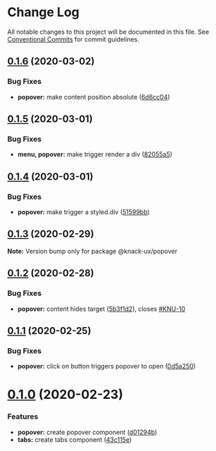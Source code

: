 # Change Log

All notable changes to this project will be documented in this file.
See [Conventional Commits](https://conventionalcommits.org) for commit guidelines.

## [0.1.6](https://github.com/knack-ux/knack-ux/compare/@knack-ux/popover@0.1.5...@knack-ux/popover@0.1.6) (2020-03-02)


### Bug Fixes

* **popover:** make content position absolute ([6d6cc04](https://github.com/knack-ux/knack-ux/commit/6d6cc04336ac035cdb6d49b78b93bb8a847762f5))





## [0.1.5](https://github.com/knack-ux/knack-ux/compare/@knack-ux/popover@0.1.4...@knack-ux/popover@0.1.5) (2020-03-01)


### Bug Fixes

* **menu, popover:** make trigger render a div ([82055a5](https://github.com/knack-ux/knack-ux/commit/82055a5c16abc54bfb3a215ec202c3740eeff9d1))





## [0.1.4](https://github.com/knack-ux/knack-ux/compare/@knack-ux/popover@0.1.3...@knack-ux/popover@0.1.4) (2020-03-01)


### Bug Fixes

* **popover:** make trigger a styled.div ([51599bb](https://github.com/knack-ux/knack-ux/commit/51599bbb3aa587af09b01b16be1a3854f4db8349))





## [0.1.3](https://github.com/knack-ux/knack-ux/compare/@knack-ux/popover@0.1.2...@knack-ux/popover@0.1.3) (2020-02-29)

**Note:** Version bump only for package @knack-ux/popover





## [0.1.2](https://github.com/knack-ux/knack-ux/compare/@knack-ux/popover@0.1.1...@knack-ux/popover@0.1.2) (2020-02-28)


### Bug Fixes

* **popover:** content hides target ([5b3f1d2](https://github.com/knack-ux/knack-ux/commit/5b3f1d219482dc2df80bf1a8526a7bcb601cc81f)), closes [#KNU-10](https://github.com/knack-ux/knack-ux/issues/KNU-10)





## [0.1.1](https://github.com/knack-ux/knack-ux/compare/@knack-ux/popover@0.1.0...@knack-ux/popover@0.1.1) (2020-02-25)


### Bug Fixes

* **popover:** click on button triggers popover to open ([0d5a250](https://github.com/knack-ux/knack-ux/commit/0d5a2509da111764c8beb7d19358cde2a21d48f8))





# [0.1.0](https://github.com/knack-ux/knack-ux/compare/@knack-ux/popover@0.2.0...@knack-ux/popover@0.1.0) (2020-02-23)


### Features

* **popover:** create popover component ([d01294b](https://github.com/knack-ux/knack-ux/commit/d01294bbe94595ad19d319362d82804c6fa19017))
* **tabs:** create tabs component ([43c115e](https://github.com/knack-ux/knack-ux/commit/43c115ef6f423c18fbe3070f71645c0df6c88830))
